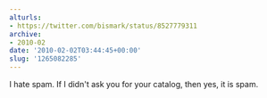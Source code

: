 ```yaml
---
alturls:
- https://twitter.com/bismark/status/8527779311
archive:
- 2010-02
date: '2010-02-02T03:44:45+00:00'
slug: '1265082285'
---
```


I hate spam.  If I didn't ask you for your catalog, then yes, it is spam.

